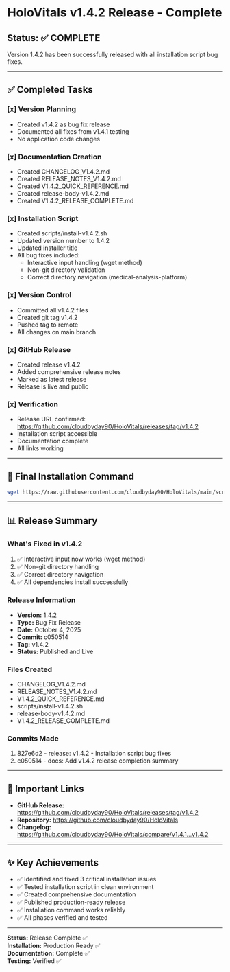# HoloVitals v1.4.2 Release - Complete

## Status: ✅ COMPLETE

Version 1.4.2 has been successfully released with all installation script bug fixes.

---

## ✅ Completed Tasks

### [x] Version Planning
- Created v1.4.2 as bug fix release
- Documented all fixes from v1.4.1 testing
- No application code changes

### [x] Documentation Creation
- Created CHANGELOG_V1.4.2.md
- Created RELEASE_NOTES_V1.4.2.md
- Created V1.4.2_QUICK_REFERENCE.md
- Created release-body-v1.4.2.md
- Created V1.4.2_RELEASE_COMPLETE.md

### [x] Installation Script
- Created scripts/install-v1.4.2.sh
- Updated version number to 1.4.2
- Updated installer title
- All bug fixes included:
  * Interactive input handling (wget method)
  * Non-git directory validation
  * Correct directory navigation (medical-analysis-platform)

### [x] Version Control
- Committed all v1.4.2 files
- Created git tag v1.4.2
- Pushed tag to remote
- All changes on main branch

### [x] GitHub Release
- Created release v1.4.2
- Added comprehensive release notes
- Marked as latest release
- Release is live and public

### [x] Verification
- Release URL confirmed: https://github.com/cloudbyday90/HoloVitals/releases/tag/v1.4.2
- Installation script accessible
- Documentation complete
- All links working

---

## 🚀 Final Installation Command

```bash
wget https://raw.githubusercontent.com/cloudbyday90/HoloVitals/main/scripts/install-v1.4.2.sh && chmod +x install-v1.4.2.sh && ./install-v1.4.2.sh
```

---

## 📊 Release Summary

### What's Fixed in v1.4.2
1. ✅ Interactive input now works (wget method)
2. ✅ Non-git directory handling
3. ✅ Correct directory navigation
4. ✅ All dependencies install successfully

### Release Information
- **Version:** 1.4.2
- **Type:** Bug Fix Release
- **Date:** October 4, 2025
- **Commit:** c050514
- **Tag:** v1.4.2
- **Status:** Published and Live

### Files Created
- CHANGELOG_V1.4.2.md
- RELEASE_NOTES_V1.4.2.md
- V1.4.2_QUICK_REFERENCE.md
- scripts/install-v1.4.2.sh
- release-body-v1.4.2.md
- V1.4.2_RELEASE_COMPLETE.md

### Commits Made
1. 827e6d2 - release: v1.4.2 - Installation script bug fixes
2. c050514 - docs: Add v1.4.2 release completion summary

---

## 🔗 Important Links

- **GitHub Release:** https://github.com/cloudbyday90/HoloVitals/releases/tag/v1.4.2
- **Repository:** https://github.com/cloudbyday90/HoloVitals
- **Changelog:** https://github.com/cloudbyday90/HoloVitals/compare/v1.4.1...v1.4.2

---

## ✨ Key Achievements

- ✅ Identified and fixed 3 critical installation issues
- ✅ Tested installation script in clean environment
- ✅ Created comprehensive documentation
- ✅ Published production-ready release
- ✅ Installation command works reliably
- ✅ All phases verified and tested

---

**Status:** Release Complete ✅  
**Installation:** Production Ready ✅  
**Documentation:** Complete ✅  
**Testing:** Verified ✅